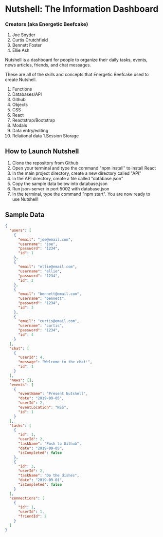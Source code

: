 # Nutshell: The Information Dashboard
### Creators (aka Energetic Beefcake)
1. Joe Snyder
1. Curtis Crutchfield
1. Bennett Foster
1. Ellie Ash

Nutshell is a dashboard for people to organize their daily tasks, events, news articles, friends, and chat messages.

These are all of the skills and concepts that Energetic Beefcake used to create Nutshell.

1. Functions
1. Databases/API
1. Github
1. Objects
1. CSS
1. React
1. Reactstrap/Bootstrap
1. Modals
1. Data entry/editing
1. Relational data
1.Session Storage

## How to Launch Nutshell

1. Clone the repository from Github
1. Open your terminal and type the command "npm install" to install React
1. In the main project directory, create a new directory called "API"
1. In the API directory, create a file called "database.json"
1. Copy the sample data below into database.json
1. Run json-server in port 5002 with database.json
1. In the terminal, type the command "npm start". You are now ready to use Nutshell!

## Sample Data
```json
{
  "users": [
    {
      "email": "joe@email.com",
      "username": "joe",
      "password": "1234",
      "id": 1
    },
    {
      "email": "ellie@email.com",
      "username": "ellie",
      "password": "1234",
      "id": 2
    },
    {
      "email": "bennett@email.com",
      "username": "bennett",
      "password": "1234",
      "id": 3
    },
    {
      "email": "curtis@email.com",
      "username": "curtis",
      "password": "1234",
      "id": 4
    }
  ],
  "chat": [
    {
      "userId": 4,
      "message": "Welcome to the chat!",
      "id": 1
    }
  ],
  "news": [],
  "events": [
    {
      "eventName": "Present Nutshell",
      "date": "2019-09-05",
      "userId": 2,
      "eventLocation": "NSS",
      "id": 1
    }
  ],
  "tasks": [
    {
      "id": 1,
      "userId": 2,
      "taskName": "Push to Github",
      "date": "2019-09-05",
      "isCompleted": false
    },
    {
      "id": 3,
      "userId": 2,
      "taskName": "Do the dishes",
      "date": "2019-09-01",
      "isCompleted": false
    }
  ],
  "connections": [
    {
      "id": 1,
      "userId": 1,
      "friendId": 2
    }
  ]
}
```

